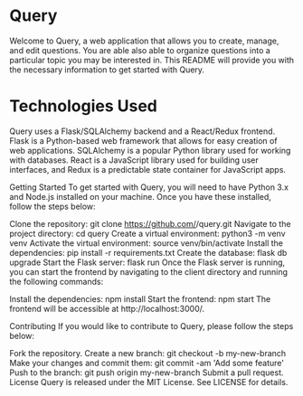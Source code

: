 # Query

Welcome to Query, a web application that allows you to create, manage, and edit questions. You are able also able to organize questions into a particular topic you may be interested in. This README will provide you with the necessary information to get started with Query.

# Technologies Used
Query uses a Flask/SQLAlchemy backend and a React/Redux frontend. Flask is a Python-based web framework that allows for easy creation of web applications. SQLAlchemy is a popular Python library used for working with databases. React is a JavaScript library used for building user interfaces, and Redux is a predictable state container for JavaScript apps.

Getting Started
To get started with Query, you will need to have Python 3.x and Node.js installed on your machine. Once you have these installed, follow the steps below:

Clone the repository: git clone https://github.com/<your-username>/query.git
Navigate to the project directory: cd query
Create a virtual environment: python3 -m venv venv
Activate the virtual environment: source venv/bin/activate
Install the dependencies: pip install -r requirements.txt
Create the database: flask db upgrade
Start the Flask server: flask run
Once the Flask server is running, you can start the frontend by navigating to the client directory and running the following commands:

Install the dependencies: npm install
Start the frontend: npm start
The frontend will be accessible at http://localhost:3000/.

Contributing
If you would like to contribute to Query, please follow the steps below:

Fork the repository.
Create a new branch: git checkout -b my-new-branch
Make your changes and commit them: git commit -am 'Add some feature'
Push to the branch: git push origin my-new-branch
Submit a pull request.
License
Query is released under the MIT License. See LICENSE for details.
